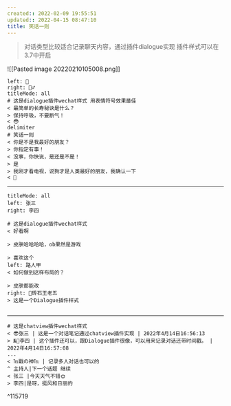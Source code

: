 ```yaml
---
created:: 2022-02-09 19:55:51
updated:: 2022-04-15 08:47:10
title: 笑话一则
---
```

> 对话类型比较适合记录聊天内容，通过插件dialogue实现
>  插件样式可以在3.7中开启

![[Pasted image 20220210105008.png]]



```dialogue
left: 🧔
right: 👳‍♂️
titleMode: all
# 这是dialogue插件wechat样式 用表情符号效果最佳
< 最简单的长寿秘诀是什么？
> 保持呼吸，不要断气！
< 😳
delimiter
# 笑话一则
< 你是不是我最好的朋友？
> 你指定有事！
< 没事，你快说，是还是不是！
> 是
> 我刚才看电视，说狗才是人类最好的朋友，我确认一下
< 🤧
```
---
```dialogue
titleMode: all 
left: 张三
right: 李四

# 这是dialogue插件wechat样式
< 好看啊

> 皮肤哈哈哈哈，ob果然是游戏

> 喜欢这个
left: 路人甲
< 如何做到这样布局的？

> 皮肤都能改
right: 💎砖石王老五
> 这是一个Dialogue插件样式


```


---

```chat
# 这是chatview插件wechat样式
< 😎张三 | 这是一个对话笔记通过chatview插件实现 | 2022年4月14日16:56:13
> №🎈李四 | 这个插件还可以，跟Dialogue插件很像，可以用来记录对话还带时间戳。 | 2022年4月14日16:57:08
...
< ℡戰の神℡ | 记录多人对话也可以的 
^ 主持人|下一个话题 继续
< 张三 |今天天气不错🌞
> 李四|是呀，挺风和日丽的
```

^115719

